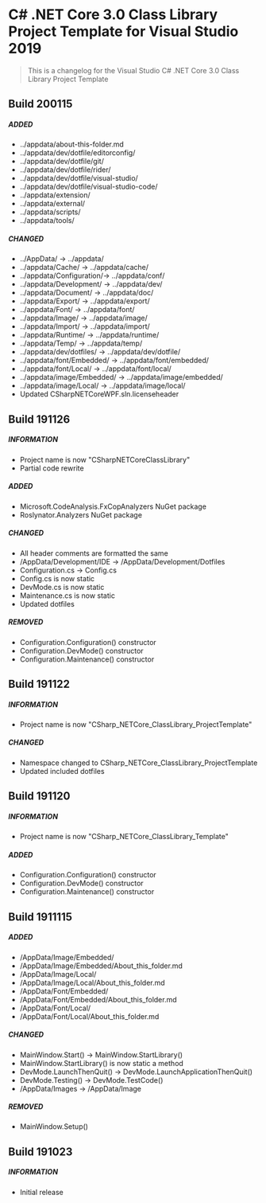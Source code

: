﻿# C# .NET Core 3.0 Class Library Project Template for Visual Studio 2019

> This is a changelog for the Visual Studio C# .NET Core 3.0 Class Library Project Template

## Build 200115
##### ADDED
* ../appdata/about-this-folder.md
* ../appdata/dev/dotfile/editorconfig/
* ../appdata/dev/dotfile/git/
* ../appdata/dev/dotfile/rider/
* ../appdata/dev/dotfile/visual-studio/
* ../appdata/dev/dotfile/visual-studio-code/
* ../appdata/extension/
* ../appdata/external/
* ../appdata/scripts/
* ../appdata/tools/
##### CHANGED
* ../AppData/ -> ../appdata/
* ../appdata/Cache/ -> ../appdata/cache/
* ../appdata/Configuration/-> ../appdata/conf/
* ../appdata/Development/ -> ../appdata/dev/
* ../appdata/Document/ -> ../appdata/doc/
* ../appdata/Export/ -> ../appdata/export/
* ../appdata/Font/ -> ../appdata/font/
* ../appdata/Image/ -> ../appdata/image/
* ../appdata/Import/ -> ../appdata/import/
* ../appdata/Runtime/ -> ../appdata/runtime/
* ../appdata/Temp/ -> ../appdata/temp/
* ../appdata/dev/dotfiles/ -> ../appdata/dev/dotfile/
* ../appdata/font/Embedded/ -> ../appdata/font/embedded/
* ../appdata/font/Local/ -> ../appdata/font/local/
* ../appdata/image/Embedded/ -> ../appdata/image/embedded/
* ../appdata/image/Local/ -> ../appdata/image/local/
* Updated CSharpNETCoreWPF.sln.licenseheader

## Build 191126
##### INFORMATION
* Project name is now "CSharpNETCoreClassLibrary"
* Partial code rewrite
##### ADDED
* Microsoft.CodeAnalysis.FxCopAnalyzers NuGet package
* Roslynator.Analyzers NuGet package
##### CHANGED
* All header comments are formatted the same
* /AppData/Development/IDE -> /AppData/Development/Dotfiles
* Configuration.cs -> Config.cs
* Config.cs is now static
* DevMode.cs is now static
* Maintenance.cs is now static
* Updated dotfiles
##### REMOVED
* Configuration.Configuration() constructor
* Configuration.DevMode() constructor
* Configuration.Maintenance() constructor

## Build 191122
##### INFORMATION
* Project name is now "CSharp_NETCore_ClassLibrary_ProjectTemplate"
##### CHANGED
* Namespace changed to CSharp_NETCore_ClassLibrary_ProjectTemplate
* Updated included dotfiles

## Build 191120
##### INFORMATION
* Project name is now "CSharp_NETCore_ClassLibrary_Template"
##### ADDED
* Configuration.Configuration() constructor
* Configuration.DevMode() constructor
* Configuration.Maintenance() constructor


## Build 1911115
##### ADDED
* /AppData/Image/Embedded/
* /AppData/Image/Embedded/About_this_folder.md
* /AppData/Image/Local/
* /AppData/Image/Local/About_this_folder.md
* /AppData/Font/Embedded/
* /AppData/Font/Embedded/About_this_folder.md
* /AppData/Font/Local/
* /AppData/Font/Local/About_this_folder.md
##### CHANGED
* MainWindow.Start() -> MainWindow.StartLibrary()
* MainWindow.StartLibrary() is now static a method
* DevMode.LaunchThenQuit() -> DevMode.LaunchApplicationThenQuit()
* DevMode.Testing() -> DevMode.TestCode()
* /AppData/Images -> /AppData/Image
##### REMOVED
* MainWindow.Setup()

## Build 191023
##### INFORMATION
* Initial release